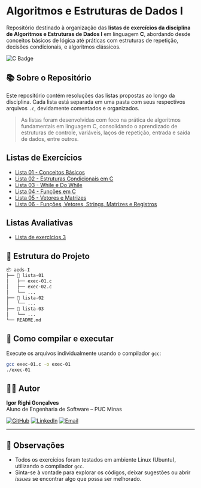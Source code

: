 # Algoritmos e Estruturas de Dados I

Repositório destinado à organização das **listas de exercícios da disciplina de Algoritmos e Estruturas de Dados I** em linguagem **C**, abordando desde conceitos básicos de lógica até práticas com estruturas de repetição, decisões condicionais, e algoritmos clássicos.

![C Badge](https://img.shields.io/badge/language-C-blue)

## 📚 Sobre o Repositório

Este repositório contém resoluções das listas propostas ao longo da disciplina. Cada lista está separada em uma pasta com seus respectivos arquivos `.c`, devidamente comentados e organizados.

> As listas foram desenvolvidas com foco na prática de algoritmos fundamentais em linguagem C, consolidando o aprendizado de estruturas de controle, variáveis, laços de repetição, entrada e saída de dados, entre outros.



## Listas de Exercícios

- [Lista 01 - Conceitos Básicos](https://github.com/righigor/aeds-I/tree/main/lista-01)
- [Lista 02 - Estruturas Condicionais em C](https://github.com/righigor/aeds-I/tree/main/lista-02)
- [Lista 03 - While e Do While](https://github.com/righigor/aeds-I/tree/main/lista-03)
- [Lista 04 - Funções em C](https://github.com/righigor/aeds-I/tree/main/lista-04)
- [Lista 05 - Vetores e Matrizes](https://github.com/righigor/aeds-I/tree/main/lista-05)
- [Lista 06 - Funções, Vetores, Strings, Matrizes e Registros](https://github.com/righigor/aeds-I/tree/main/lista-06)

## Listas Avaliativas

- [Lista de exercícios 3](https://github.com/righigor/aeds-I/tree/main/lista-03-avaliativa)

## 📂 Estrutura do Projeto

```bash
📦 aeds-I
├── 📁 lista-01
│   ├── exec-01.c
│   ├── exec-02.c
│   └── ...
├── 📁 lista-02
│   └── ...
├── 📁 lista-03
│   └── ...
└── README.md
```


## 🧪 Como compilar e executar

Execute os arquivos individualmente usando o compilador `gcc`:

```bash
gcc exec-01.c -o exec-01
./exec-01
```

## 👨‍💻 Autor

**Igor Righi Gonçalves**  
Aluno de Engenharia de Software – PUC Minas  

[![GitHub](https://img.shields.io/badge/GitHub-100000?style=for-the-badge&logo=github&logoColor=white)](https://github.com/righigor) [![LinkedIn](https://img.shields.io/badge/LinkedIn-0077B5?style=for-the-badge&logo=linkedin&logoColor=white)](https://www.linkedin.com/in/igor-righi/) [![Email](https://img.shields.io/badge/Email-D14836?style=for-the-badge&logo=gmail&logoColor=white)](mailto:righigordev@gmail.com)

---

## 📎 Observações

- Todos os exercícios foram testados em ambiente Linux (Ubuntu), utilizando o compilador `gcc`.
- Sinta-se à vontade para explorar os códigos, deixar sugestões ou abrir *issues* se encontrar algo que possa ser melhorado.